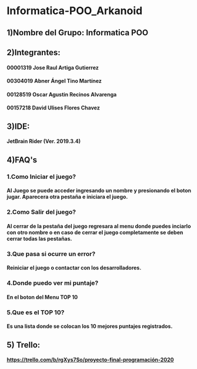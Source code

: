 # Informatica-POO_Arkanoid

## 1)Nombre del Grupo: Informatica POO

## 2)Integrantes:

#### 00001319 Jose Raul Artiga Gutierrez
#### 00304019 Abner Ángel Tino Martínez
#### 00128519 Oscar Agustin Recinos Alvarenga
#### 00157218 David Ulises Flores Chavez

## 3)IDE: 
 #### JetBrain Rider (Ver. 2019.3.4)

## 4)FAQ's
### 1.Como Iniciar el juego?
#### Al Juego se puede acceder ingresando un nombre y presionando el boton jugar. Aparecera otra pestaña e iniciara el juego.
### 2.Como Salir del juego?
#### Al cerrar de la pestaña del juego regresara al menu donde puedes inciarlo con otro nombre o en caso de cerrar el juego completamente se deben cerrar todas las pestañas.
### 3.Que pasa si ocurre un error?
#### Reiniciar el juego o contactar con los desarrolladores.
### 4.Donde puedo ver mi puntaje?
#### En el boton del Menu TOP 10
### 5.Que es el TOP 10?
#### Es una lista donde se colocan los 10 mejores puntajes registrados.

## 5) Trello: 
#### https://trello.com/b/rgXys7So/proyecto-final-programación-2020
